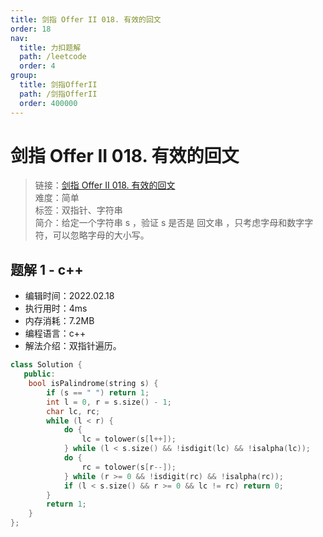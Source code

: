 ```yaml
---
title: 剑指 Offer II 018. 有效的回文
order: 18
nav:
  title: 力扣题解
  path: /leetcode
  order: 4
group:
  title: 剑指OfferII
  path: /剑指OfferII
  order: 400000
---
```


# 剑指 Offer II 018. 有效的回文
    
> 链接：[剑指 Offer II 018. 有效的回文](https://leetcode-cn.com/problems/XltzEq/)  
> 难度：简单  
> 标签：双指针、字符串  
> 简介：给定一个字符串 s ，验证 s 是否是 回文串 ，只考虑字母和数字字符，可以忽略字母的大小写。
      
## 题解 1 - c++
- 编辑时间：2022.02.18
- 执行用时：4ms
- 内存消耗：7.2MB
- 编程语言：c++
- 解法介绍：双指针遍历。
```c++
class Solution {
   public:
    bool isPalindrome(string s) {
        if (s == " ") return 1;
        int l = 0, r = s.size() - 1;
        char lc, rc;
        while (l < r) {
            do {
                lc = tolower(s[l++]);
            } while (l < s.size() && !isdigit(lc) && !isalpha(lc));
            do {
                rc = tolower(s[r--]);
            } while (r >= 0 && !isdigit(rc) && !isalpha(rc));
            if (l < s.size() && r >= 0 && lc != rc) return 0;
        }
        return 1;
    }
};
```

      